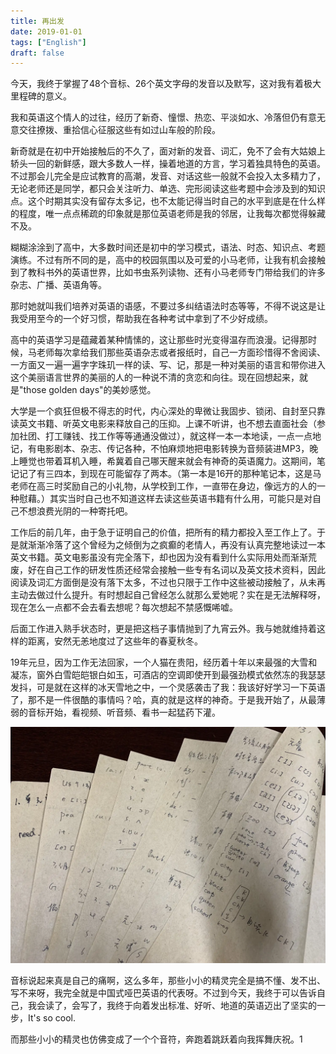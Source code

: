 ```yaml
---
title: 再出发
date: 2019-01-01
tags: ["English"]
draft: false
---
```


今天，我终于掌握了48个音标、26个英文字母的发音以及默写，这对我有着极大里程碑的意义。

我和英语这个情人的过往，经历了新奇、憧憬、热恋、平淡如水、冷落但仍有意无意交往撩拨、重拾信心征服这些有如过山车般的阶段。

新奇就是在初中开始接触后的不久了，面对新的发音、词汇，免不了会有大姑娘上轿头一回的新鲜感，跟大多数人一样，操着地道的方言，学习着独具特色的英语。不过那会儿完全是应试教育的高潮，发音、对话这些一般就不会投入太多精力了，无论老师还是同学，都只会关注听力、单选、完形阅读这些考题中会涉及到的知识点。这个时期其实没有留存太多记，也不太能记得当时自己的水平到底是在什么样的程度，唯一点点稀疏的印象就是那位英语老师是我的邻居，让我每次都觉得躲藏不及。

糊糊涂涂到了高中，大多数时间还是初中的学习模式，语法、时态、知识点、考题演练。不过有所不同的是，高中的校园氛围以及可爱的小马老师，让我有机会接触到了教科书外的英语世界，比如书虫系列读物、还有小马老师专门带给我们的许多杂志、广播、英语角等。

那时她就叫我们培养对英语的语感，不要过多纠结语法时态等等，不得不说这是让我受用至今的一个好习惯，帮助我在各种考试中拿到了不少好成绩。

高中的英语学习是蕴藏着某种情愫的，这让那些时光变得温存而浪漫。记得那时候，马老师每次拿给我们那些英语杂志或者报纸时，自己一方面珍惜得不舍阅读、一方面又一遍一遍字字珠玑一样的读、写、记，那是一种对美丽的语言和带你进入这个美丽语言世界的美丽的人的一种说不清的贪恋和向往。现在回想起来，就是"those golden days"的美妙感觉。

大学是一个疯狂但极不得志的时代，内心深处的卑微让我固步、锁闭、自封至只靠读英文书籍、听英文电影来释放自己的压抑。上课不听讲，也不想去直面社会（参加社团、打工赚钱、找工作等等通通没做过），就这样一本一本地读，一点一点地记，有电影剧本、杂志、传记各种，不怕麻烦地把电影转换为音频装进MP3，晚上睡觉也带着耳机入睡，希冀着自己哪天醒来就会有神奇的英语魔力。这期间，笔记记了有三四本，到现在可能留存了两本。（第一本是16开的那种笔记本，这是马老师在高三时奖励自己的小礼物，从学校到工作，一直带在身边，像远方的人的一种慰藉。）其实当时自己也不知道这样去读这些英语书籍有什么用，可能只是对自己不想浪费光阴的一种寄托吧。

工作后的前几年，由于急于证明自己的价值，把所有的精力都投入至工作上了。于是就渐渐冷落了这个曾经为之倾倒为之疯癫的老情人，再没有认真完整地读过一本英文书籍。英文电影虽没有完全落下，却也因为没有看到什么实际用处而渐渐荒废，好在自己工作的研发性质还经常会接触一些专有名词以及英文技术资料，因此阅读及词汇方面倒是没有落下太多，不过也只限于工作中这些被动接触了，从未再主动去做过什么提升。有时想起自己曾经怎么就那么爱她呢？实在是无法解释呀，现在怎么一点都不会去看去想呢？每次想起不禁感慨唏嘘。

后面工作进入熟手状态时，更是把这档子事情抛到了九宵云外。我与她就维持着这样的距离，安然无恙地度过了这些年的春夏秋冬。

19年元旦，因为工作无法回家，一个人猫在贵阳，经历着十年以来最强的大雪和凝冻，窗外白雪皑皑银白如玉，可酒店的空调即使开到最强劲模式依然冻的我瑟瑟发抖，可是就在这样的冰天雪地之中，一个灵感袭击了我：我该好好学习一下英语了，那不是一件很酷的事情吗？哈，真的就是这样的神奇。于是我开始了，从最薄弱的音标开始，看视频、听音频、看书一起猛药下灌。

![](featured.webp "")

音标说起来真是自己的痛啊，这么多年，那些小小的精灵完全是搞不懂、发不出、写不来呀，我完全就是中国式哑巴英语的代表呀。不过到今天，我终于可以告诉自己，我会读了，会写了，我终于向着发出标准、好听、地道的英语迈出了坚实的一步，It's so cool.

而那些小小的精灵也仿佛变成了一个个音符，奔跑着跳跃着向我挥舞庆祝。1